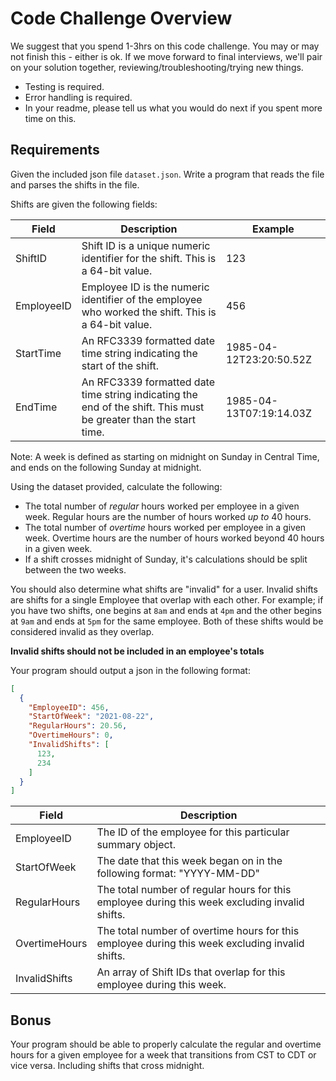 # Code Challenge Overview

We suggest that you spend 1-3hrs on this code challenge.  You may or may not finish this - either is ok. If we move forward to final interviews, we'll pair on your solution together, reviewing/troubleshooting/trying new things.

* Testing is required.
* Error handling is required.
* In your readme, please tell us what you would do next if you spent more time on this.

## Requirements

Given the included json file `dataset.json`. Write a program that reads the file and parses the shifts in the file.

Shifts are given the following fields:

| Field      | Description                                                                                                      | Example                 |
|------------|------------------------------------------------------------------------------------------------------------------|-------------------------|
| ShiftID    | Shift ID is a unique numeric identifier for the shift. This is a 64-bit value.                                   | 123                     |
| EmployeeID | Employee ID is the numeric identifier of the employee who worked the shift. This is a 64-bit value.              | 456                     |
| StartTime  | An RFC3339 formatted date time string indicating the start of the shift.                                         | 1985-04-12T23:20:50.52Z |
| EndTime    | An RFC3339 formatted date time string indicating the end of the shift. This must be greater than the start time. | 1985-04-13T07:19:14.03Z |

Note: A week is defined as starting on midnight on Sunday in Central Time, and ends on the following Sunday at midnight.

Using the dataset provided, calculate the following:

- The total number of _regular_ hours worked per employee in a given week. Regular hours are the number of hours worked _up to_ 40 hours.
- The total number of _overtime_ hours worked per employee in a given week. Overtime hours are the number of hours worked beyond 40 hours in a given week.
- If a shift crosses midnight of Sunday, it's calculations should be split between the two weeks.

You should also determine what shifts are "invalid" for a user. Invalid shifts are shifts for a single Employee that overlap
with each other. For example; if you have two shifts, one begins at `8am` and ends at `4pm` and the other begins at
`9am` and ends at `5pm` for the same employee. Both of these shifts would be considered invalid as they overlap.

**Invalid shifts should not be included in an employee's totals**

Your program should output a json in the following format:

```json
[
  {
    "EmployeeID": 456,
    "StartOfWeek": "2021-08-22",
    "RegularHours": 20.56,
    "OvertimeHours": 0,
    "InvalidShifts": [
      123,
      234
    ]
  }
]
```

| Field         | Description                                                                                     |
|---------------|-------------------------------------------------------------------------------------------------|
| EmployeeID    | The ID of the employee for this particular summary object.                                      |
| StartOfWeek   | The date that this week began on in the following format: "YYYY-MM-DD"                          |
| RegularHours  | The total number of regular hours for this employee during this week excluding invalid shifts.  |
| OvertimeHours | The total number of overtime hours for this employee during this week excluding invalid shifts. |
| InvalidShifts | An array of Shift IDs that overlap for this employee during this week.                          |


## Bonus

Your program should be able to properly calculate the regular and overtime hours for a given employee for a week that
transitions from CST to CDT or vice versa. Including shifts that cross midnight.
